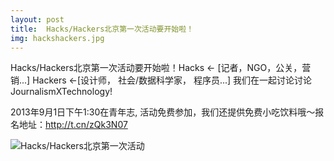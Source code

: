 ```yaml
---
layout: post
title:  Hacks/Hackers北京第一次活动要开始啦！
img: hackshackers.jpg
---
```


Hacks/Hackers北京第一次活动要开始啦！Hacks <- [记者，NGO，公关，营销...] Hackers <-[设计师， 社会/数据科学家， 程序员...] 我们在一起讨论讨论JournalismXTechnology! 

<!-- more -->

2013年9月1日下午1:30在青年志, 活动免费参加，我们还提供免费小吃饮料哦～报名地址：<http://t.cn/zQk3N07>


![Hacks/Hackers北京第一次活动](http://ww3.sinaimg.cn/mw690/9a7eae38jw1e7v991g9ydj20qo2lgarz.jpg)